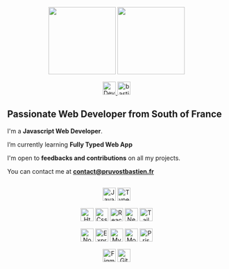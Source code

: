<p align="center">
  <img src="https://github-readme-stats.vercel.app/api/top-langs?username=Bastien-Pruvost&show_icons=true&locale=en&layout=compact&hide_border=true&langs_count=5&card_width=362&theme=nord&title_color=d2d9e4&bg_color=374151" height="155">
  <img src="https://github-readme-stats.vercel.app/api?username=Bastien-Pruvost&show_icons=true&locale=en&hide_border=true&include_all_commits=false&count_private=true&custom_title=GitHub+Stats&theme=nord&title_color=d2d9e4&bg_color=374151" height="155">
  <br/>
</p>

<p align="center">
  <a href="https://twitter.com/DevBastien">
    <img src="https://img.shields.io/badge/Twitter-1DA1F2?style=for-the-badge&logo=twitter&logoColor=white" alt="Dev_Bastien" height="30" />
  </a>
  <a href="https://www.linkedin.com/in/bastien-pruvost-dev/">
    <img src="https://img.shields.io/badge/LinkedIn-0077B5?style=for-the-badge&logo=linkedin&logoColor=white" alt="bastien-pruvost-dev" height="30" />
  </a>
</p>

<h2>
  Passionate Web Developer from South of France
</h2>

I'm a **Javascript Web Developer**.

<!-- 🔭 I’m currently working on [Project Name](Project Link) -->

I’m currently learning **Fully Typed Web App**

<!-- 👯 I’m looking to collaborate on [Project Name](Project Link) -->

I'm open to **feedbacks and contributions** on all my projects.

<!-- 👨‍💻 All of my projects are available at [http://www.portfolio.pruvostbastien.fr/]( http://www.portfolio.pruvostbastien.fr/) (SOON) -->

<!-- 📝 I regularly write articles on [Blog Link](Blog Link) -->

<!-- 💬 Ask me about **Javascript** -->

You can contact me at **contact@pruvostbastien.fr**

<!-- <h4 align="center">Technologies, languages and tools that I use 💻</h4> -->

<h2> </h2>
<p align="center">
<img src="https://img.shields.io/badge/-javascript-374151?logo=javascript&logoColor=F7DF1E&style=for-the-badge" alt="JavaScript" height="30">
<img src="https://img.shields.io/badge/-typescript-374151?logo=typescript&logoColor=3178C6&style=for-the-badge" alt="TypeScript" height="30">
</p>

<p align="center">
<img src="https://img.shields.io/badge/-html-374151?logo=html5&logoColor=E34F26&style=for-the-badge" alt="Html" height="30">
<img src="https://img.shields.io/badge/-css-374151?logo=css3&logoColor=1572B6&style=for-the-badge" alt="Css" height="30">
<img src="https://img.shields.io/badge/-react-374151?logo=react&logoColor=61DAFB&style=for-the-badge" alt="React" height="30">
<img src="https://img.shields.io/badge/-next.js-374151?logo=next.js&logoColor=E5E7EB&style=for-the-badge" alt="Next.js" height="30">
<img src="https://img.shields.io/badge/-tailwind-374151?logo=tailwindcss&logoColor=06B6D4&style=for-the-badge" alt="Tailwind CSS" height="30">
</p>

<p align="center">
<img src="https://img.shields.io/badge/-node.js-374151?logo=node.js&logoColor=339933&style=for-the-badge" alt="Node.js" height="30">
<img src="https://img.shields.io/badge/-express-374151?logo=express&logoColor=E5E7EB&style=for-the-badge" alt="Express" height="30">
<img src="https://img.shields.io/badge/-mysql-374151?logo=mysql&logoColor=4479A1&style=for-the-badge" alt="MySQL" height="30">
<img src="https://img.shields.io/badge/-mongodb-374151?logo=mongodb&logoColor=47A248&style=for-the-badge" alt="MongoDB" height="30">
<img src="https://img.shields.io/badge/-prisma-374151?logo=prisma&logoColor=E5E7EB&style=for-the-badge" alt="Prisma ORM" height="30">
</p>

<p align="center">
<img src="https://img.shields.io/badge/-figma-374151?logo=figma&logoColor=F24E1E&style=for-the-badge" alt="Figma" height="30">
<img src="https://img.shields.io/badge/-git-374151?logo=git&logoColor=F05032&style=for-the-badge" alt="Git" height="30">

</p>
